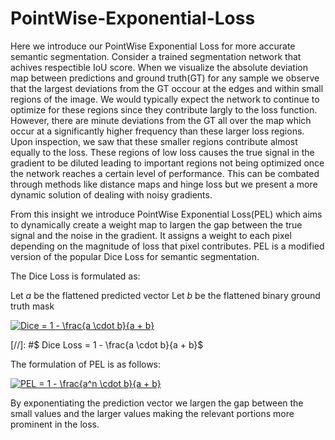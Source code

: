 # PointWise-Exponential-Loss


Here we introduce our PointWise Exponential Loss for more accurate semantic segmentation. Consider a trained segmentation network that achives respectible IoU score. When we visualize the absolute deviation map between predictions and ground truth(GT) for any sample we observe that the largest deviations from the GT occour at the edges and within small regions of the image. We would typically expect the network to continue to optimize for these regions since they contribute largly to the loss function. However, there are minute deviations from the GT all over the map which occur at a significantly higher frequency than these larger loss regions. Upon inspection, we saw that these smaller regions contribute almost equally to the loss. These regions of low loss causes the true signal in the gradient to be diluted leading to important regions not being optimized once the network reaches a certain level of performance. This can be combated through methods like distance maps and hinge loss but we present a more dynamic solution of dealing with noisy gradients.

From this insight we introduce PointWise Exponential Loss(PEL) which aims to dynamically create a weight map to largen the gap between the true signal and the noise in the gradient. It assigns a weight to each pixel depending on the magnitude of loss that pixel contributes. PEL is a modified version of the popular Dice Loss for semantic segmentation.

The Dice Loss is formulated as:

Let $a$ be the flattened predicted vector
Let $b$ be the flattened binary ground truth mask
 
<a href="https://www.codecogs.com/eqnedit.php?latex=Dice&space;=&space;1&space;-&space;\frac{a&space;\cdot&space;b}{a&space;&plus;&space;b}" target="_blank"><img src="https://latex.codecogs.com/gif.latex?Dice&space;=&space;1&space;-&space;\frac{a&space;\cdot&space;b}{a&space;&plus;&space;b}" title="Dice = 1 - \frac{a \cdot b}{a + b}" /></a>

[//]: #$ Dice Loss = 1 - \frac{a \cdot b}{a + b}$

The formulation of PEL is as follows:

<a href="https://www.codecogs.com/eqnedit.php?latex=PEL&space;=&space;1&space;-&space;\frac{a^n&space;\cdot&space;b}{a&space;&plus;&space;b}" target="_blank"><img src="https://latex.codecogs.com/gif.latex?PEL&space;=&space;1&space;-&space;\frac{a^n&space;\cdot&space;b}{a&space;&plus;&space;b}" title="PEL = 1 - \frac{a^n \cdot b}{a + b}" /></a>


By exponentiating the prediction vector we largen the gap between the small values and the larger values making the relevant portions more prominent in the loss.
